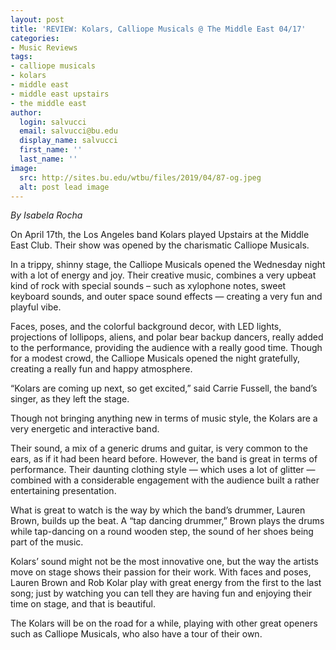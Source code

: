 ```yaml
---
layout: post
title: 'REVIEW: Kolars, Calliope Musicals @ The Middle East 04/17'
categories:
- Music Reviews
tags:
- calliope musicals
- kolars
- middle east
- middle east upstairs
- the middle east
author:
  login: salvucci
  email: salvucci@bu.edu
  display_name: salvucci
  first_name: ''
  last_name: ''
image:
  src: http://sites.bu.edu/wtbu/files/2019/04/87-og.jpeg
  alt: post lead image
---
```


_By Isabela Rocha_

On April 17th, the Los Angeles band Kolars played Upstairs at the Middle East Club. Their show was opened by the charismatic Calliope Musicals.

In a trippy, shinny stage, the Calliope Musicals opened the Wednesday night with a lot of energy and joy. Their creative music, combines a very upbeat kind of rock with special sounds – such as xylophone notes, sweet keyboard sounds, and outer space sound effects — creating a very fun and playful vibe.

Faces, poses, and the colorful background decor, with LED lights, projections of lollipops, aliens, and polar bear backup dancers, really added to the performance, providing the audience with a really good time. Though for a modest crowd, the Calliope Musicals opened the night gratefully, creating a really fun and happy atmosphere.

“Kolars are coming up next, so get excited,” said ​Carrie Fussell, the band’s singer, as they left the stage.

Though not bringing anything new in terms of music style, the Kolars are a very energetic and interactive band.

Their sound, a mix of a generic drums and guitar, is very common to the ears, as if it had been heard before. However, the band is great in terms of performance. Their daunting clothing style — which uses a lot of glitter — combined with a considerable engagement with the audience built a rather entertaining presentation.

What is great to watch is the way by which the band’s drummer, ​Lauren Brown, builds up the beat. A “tap dancing drummer,” Brown plays the drums while tap-dancing on a round wooden step, the sound of her shoes being part of the music.

Kolars’ sound might not be the most innovative one, but the way the artists move on stage shows their passion for their work. With faces and poses, Lauren Brown and Rob Kolar play with great energy from the first to the last song; just by watching you can tell they are having fun and enjoying their time on stage, and that is beautiful.

The Kolars will be on the road for a while, playing with other great openers such as Calliope Musicals, who also have a tour of their own.